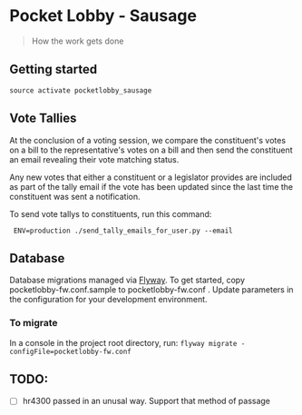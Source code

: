 # Pocket Lobby - Sausage

> How the work gets done

## Getting started

`source activate pocketlobby_sausage`

## Vote Tallies

At the conclusion of a voting session, we compare the constituent's
votes on a bill to the representative's votes on a bill and then send
the constituent an email revealing their vote matching status.

Any new votes that either a constituent or a legislator provides are included as
part of the tally email if the vote has been updated since the last time the
constituent was sent a notification.

To send vote tallys to constituents, run this command:

` ENV=production ./send_tally_emails_for_user.py --email`

## Database

Database migrations managed via [Flyway](https://flywaydb.org/). To get
started, copy pocketlobby-fw.conf.sample to pocketlobby-fw.conf . Update
parameters in the configuration for your development environment.

### To migrate

In a console in the project root directory, run:
`flyway migrate -configFile=pocketlobby-fw.conf`

## TODO:

+ [ ] hr4300 passed in an unusal way. Support that method of passage
